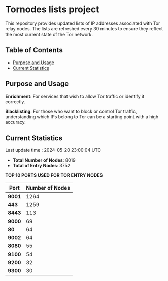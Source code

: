 # Tornodes lists project

This repository provides updated lists of IP addresses associated with Tor relay nodes. The lists are refreshed every 30 minutes to ensure they reflect the most current state of the Tor network.

## Table of Contents

- [Purpose and Usage](#purpose-and-usage)
- [Current Statistics](#current-statistics)


## Purpose and Usage

**Enrichment**: For services that wish to allow Tor traffic or identify it correctly.

**Blacklisting**: For those who want to block or control Tor traffic, understanding which IPs belong to Tor can be a starting point with a high accuracy.

## Current Statistics

Last update time : 2024-05-20 23:00:04 UTC

- **Total Number of Nodes**: 8019
- **Total of Entry Nodes**: 3752

**TOP 10 PORTS USED FOR TOR ENTRY NODES**

| **Port** | **Number of Nodes** |
|------|-----------------|
| **9001**   | 1264  |
| **443**   | 1259  |
| **8443**   | 113  |
| **9000**   | 69  |
| **80**   | 64  |
| **9002**   | 64  |
| **8080**   | 55  |
| **9100**   | 54  |
| **9200**   | 32  |
| **9300**   | 30  |

